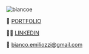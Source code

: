 ![biancoe](https://user-images.githubusercontent.com/56521196/89742178-07c79700-da6e-11ea-9da2-25576616009f.png)

💼 [PORTFOLIO](http://biancoemiliozzi.vercel.app)

👨‍💼 [LINKEDIN](https://www.linkedin.com/in/biancoemiliozzi)

📧 bianco.emiliozzi@gmail.com
